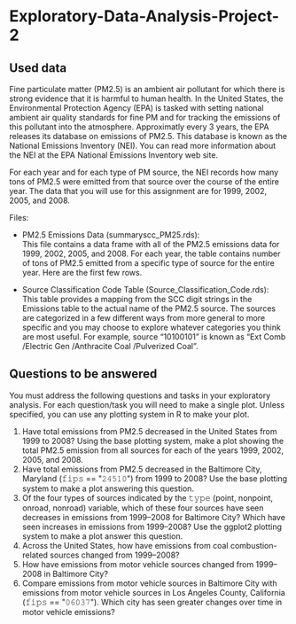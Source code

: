 # Exploratory-Data-Analysis-Project-2

## Used data
Fine particulate matter (PM2.5) is an ambient air pollutant for which there is strong evidence that it is harmful to human health. In the United States, the Environmental Protection Agency (EPA) is tasked with setting national ambient air quality standards for fine PM and for tracking the emissions of this pollutant into the atmosphere. Approximatly every 3 years, the EPA releases its database on emissions of PM2.5. This database is known as the National Emissions Inventory (NEI). You can read more information about the NEI at the EPA National Emissions Inventory web site.

For each year and for each type of PM source, the NEI records how many tons of PM2.5 were emitted from that source over the course of the entire year. The data that you will use for this assignment are for 1999, 2002, 2005, and 2008.

Files:

- PM2.5 Emissions Data (summaryscc_PM25.rds):<br/>
This file contains a data frame with all of the PM2.5 emissions data for 1999, 2002, 2005, and 2008. For each year, the table contains number of tons of PM2.5 emitted from a specific type of source for the entire year. Here are the first few rows.

- Source Classification Code Table (Source_Classification_Code.rds):<br/>
This table provides a mapping from the SCC digit strings in the Emissions table to the actual name of the PM2.5 source. The sources are categorized in a few different ways from more general to more specific and you may choose to explore whatever categories you think are most useful. For example, source “10100101” is known as “Ext Comb /Electric Gen /Anthracite Coal /Pulverized Coal”.

## Questions to be answered
You must address the following questions and tasks in your exploratory analysis. For each question/task you will need to make a single plot. Unless specified, you can use any plotting system in R to make your plot.

1. Have total emissions from PM2.5 decreased in the United States from 1999 to 2008? Using the base plotting system, make a plot showing the total PM2.5 emission from all sources for each of the years 1999, 2002, 2005, and 2008.
2. Have total emissions from PM2.5 decreased in the Baltimore City, Maryland (𝚏𝚒𝚙𝚜 == "𝟸𝟺𝟻𝟷𝟶") from 1999 to 2008? Use the base plotting system to make a plot answering this question.
3. Of the four types of sources indicated by the 𝚝𝚢𝚙𝚎 (point, nonpoint, onroad, nonroad) variable, which of these four sources have seen decreases in emissions from 1999–2008 for Baltimore City? Which have seen increases in emissions from 1999–2008? Use the ggplot2 plotting system to make a plot answer this question.
4. Across the United States, how have emissions from coal combustion-related sources changed from 1999–2008?
5. How have emissions from motor vehicle sources changed from 1999–2008 in Baltimore City?
6. Compare emissions from motor vehicle sources in Baltimore City with emissions from motor vehicle sources in Los Angeles County, California (𝚏𝚒𝚙𝚜 == "𝟶𝟼𝟶𝟹𝟽"). Which city has seen greater changes over time in motor vehicle emissions?
